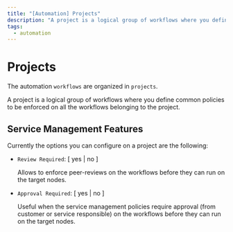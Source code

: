 ```yaml
---
title: "[Automation] Projects"
description: "A project is a logical group of workflows where you define common policies to be enforced on all the workflows belonging to the project."
tags:
  - automation
---
```


# Projects

The automation `workflows` are organized in `projects`.

A project is a logical group of workflows where you define common policies to be enforced on all the workflows belonging to the project.

## Service Management Features

Currently the options you can configure on a project are the following:

- `Review Required`: [ yes | no ]

  Allows to enforce peer-reviews on the workflows before they can run on the target nodes.

- `Approval Required`: [ yes | no ]

  Useful when the service management policies require approval (from customer or service responsible) on the workflows before they can run on the target nodes.
